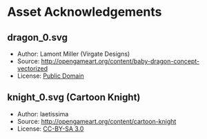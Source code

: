 # Asset Acknowledgements

## dragon_0.svg

* Author: Lamont Miller (Virgate Designs)
* Source: <http://opengameart.org/content/baby-dragon-concept-vectorized>
* License: [Public Domain](http://creativecommons.org/publicdomain/zero/1.0/)

## knight_0.svg (Cartoon Knight)

* Author: laetissima
* Source: <http://opengameart.org/content/cartoon-knight>
* License: [CC-BY-SA 3.0](http://creativecommons.org/licenses/by-sa/3.0/)